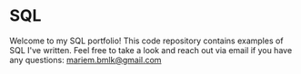 # SQL

Welcome to my SQL portfolio! This code repository contains examples of SQL I've written. Feel free to take a look and reach out via email if you have any questions: mariem.bmlk@gmail.com
